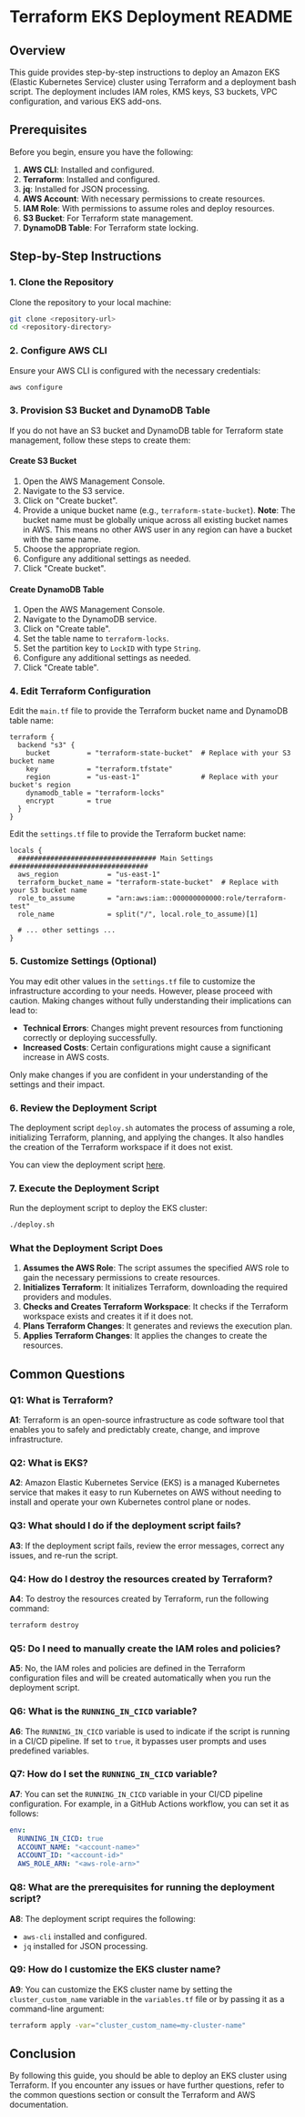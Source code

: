 # Terraform EKS Deployment README

## Overview

This guide provides step-by-step instructions to deploy an Amazon EKS (Elastic Kubernetes Service) cluster using Terraform and a deployment bash script. The deployment includes IAM roles, KMS keys, S3 buckets, VPC configuration, and various EKS add-ons.

## Prerequisites

Before you begin, ensure you have the following:

1. **AWS CLI**: Installed and configured.
2. **Terraform**: Installed and configured.
3. **jq**: Installed for JSON processing.
4. **AWS Account**: With necessary permissions to create resources.
5. **IAM Role**: With permissions to assume roles and deploy resources.
6. **S3 Bucket**: For Terraform state management.
7. **DynamoDB Table**: For Terraform state locking.

## Step-by-Step Instructions

### 1. Clone the Repository

Clone the repository to your local machine:

```bash
git clone <repository-url>
cd <repository-directory>
```

### 2. Configure AWS CLI

Ensure your AWS CLI is configured with the necessary credentials:

```bash
aws configure
```

### 3. Provision S3 Bucket and DynamoDB Table

If you do not have an S3 bucket and DynamoDB table for Terraform state management, follow these steps to create them:

#### Create S3 Bucket

1. Open the AWS Management Console.
2. Navigate to the S3 service.
3. Click on "Create bucket".
4. Provide a unique bucket name (e.g., `terraform-state-bucket`). **Note**: The bucket name must be globally unique across all existing bucket names in AWS. This means no other AWS user in any region can have a bucket with the same name.
5. Choose the appropriate region.
6. Configure any additional settings as needed.
7. Click "Create bucket".

#### Create DynamoDB Table

1. Open the AWS Management Console.
2. Navigate to the DynamoDB service.
3. Click on "Create table".
4. Set the table name to `terraform-locks`.
5. Set the partition key to `LockID` with type `String`.
6. Configure any additional settings as needed.
7. Click "Create table".

### 4. Edit Terraform Configuration

Edit the `main.tf` file to provide the Terraform bucket name and DynamoDB table name:

```hcl
terraform {
  backend "s3" {
    bucket         = "terraform-state-bucket"  # Replace with your S3 bucket name
    key            = "terraform.tfstate"
    region         = "us-east-1"               # Replace with your bucket's region
    dynamodb_table = "terraform-locks"
    encrypt        = true
  }
}
```

Edit the `settings.tf` file to provide the Terraform bucket name:

```hcl
locals {
  ################################## Main Settings ##################################
  aws_region            = "us-east-1"
  terraform_bucket_name = "terraform-state-bucket"  # Replace with your S3 bucket name
  role_to_assume        = "arn:aws:iam::000000000000:role/terraform-test"
  role_name             = split("/", local.role_to_assume)[1]

  # ... other settings ...
}
```

### 5. Customize Settings (Optional)

You may edit other values in the `settings.tf` file to customize the infrastructure according to your needs. However, please proceed with caution. Making changes without fully understanding their implications can lead to:

- **Technical Errors**: Changes might prevent resources from functioning correctly or deploying successfully.
- **Increased Costs**: Certain configurations might cause a significant increase in AWS costs.

Only make changes if you are confident in your understanding of the settings and their impact.

### 6. Review the Deployment Script

The deployment script `deploy.sh` automates the process of assuming a role, initializing Terraform, planning, and applying the changes. It also handles the creation of the Terraform workspace if it does not exist.

You can view the deployment script [here](./deploy.sh).

### 7. Execute the Deployment Script

Run the deployment script to deploy the EKS cluster:

```bash
./deploy.sh
```

### What the Deployment Script Does

1. **Assumes the AWS Role**: The script assumes the specified AWS role to gain the necessary permissions to create resources.
2. **Initializes Terraform**: It initializes Terraform, downloading the required providers and modules.
3. **Checks and Creates Terraform Workspace**: It checks if the Terraform workspace exists and creates it if it does not.
4. **Plans Terraform Changes**: It generates and reviews the execution plan.
5. **Applies Terraform Changes**: It applies the changes to create the resources.

## Common Questions

### Q1: What is Terraform?

**A1**: Terraform is an open-source infrastructure as code software tool that enables you to safely and predictably create, change, and improve infrastructure.

### Q2: What is EKS?

**A2**: Amazon Elastic Kubernetes Service (EKS) is a managed Kubernetes service that makes it easy to run Kubernetes on AWS without needing to install and operate your own Kubernetes control plane or nodes.

### Q3: What should I do if the deployment script fails?

**A3**: If the deployment script fails, review the error messages, correct any issues, and re-run the script.

### Q4: How do I destroy the resources created by Terraform?

**A4**: To destroy the resources created by Terraform, run the following command:

```bash
terraform destroy
```

### Q5: Do I need to manually create the IAM roles and policies?

**A5**: No, the IAM roles and policies are defined in the Terraform configuration files and will be created automatically when you run the deployment script.

### Q6: What is the `RUNNING_IN_CICD` variable?

**A6**: The `RUNNING_IN_CICD` variable is used to indicate if the script is running in a CI/CD pipeline. If set to `true`, it bypasses user prompts and uses predefined variables.

### Q7: How do I set the `RUNNING_IN_CICD` variable?

**A7**: You can set the `RUNNING_IN_CICD` variable in your CI/CD pipeline configuration. For example, in a GitHub Actions workflow, you can set it as follows:

```yaml
env:
  RUNNING_IN_CICD: true
  ACCOUNT_NAME: "<account-name>"
  ACCOUNT_ID: "<account-id>"
  AWS_ROLE_ARN: "<aws-role-arn>"
```

### Q8: What are the prerequisites for running the deployment script?

**A8**: The deployment script requires the following:
- `aws-cli` installed and configured.
- `jq` installed for JSON processing.

### Q9: How do I customize the EKS cluster name?

**A9**: You can customize the EKS cluster name by setting the `cluster_custom_name` variable in the `variables.tf` file or by passing it as a command-line argument:

```bash
terraform apply -var="cluster_custom_name=my-cluster-name"
```

## Conclusion

By following this guide, you should be able to deploy an EKS cluster using Terraform. If you encounter any issues or have further questions, refer to the common questions section or consult the Terraform and AWS documentation.